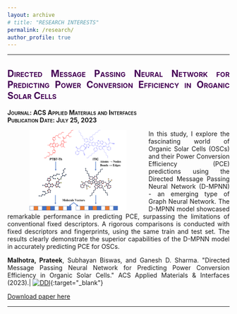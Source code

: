 ```yaml
---
layout: archive
# title: "RESEARCH INTERESTS"
permalink: /research/
author_profile: true
---
```

<style> .aligncenter {text-align: center;} </style>
<style> body {text-align: justify} </style> <!-- Justify text. -->


------

## <span style="font-variant:small-caps;"><span style="color:#440154">**Directed Message Passing Neural Network for Predicting Power Conversion Efficiency in Organic Solar Cells**</span></span>
<span style="font-variant:small-caps;">**Journal: ACS Applied Materials and Interfaces**</span><br>
<span style="font-variant:small-caps;">**Publication Date: July 25, 2023**</span>

<img src="/images/DMPNN.png"
    width="220"
    hspace="50"
    align="left"> In this study, I explore the fascinating world of Organic Solar Cells (OSCs) and their Power Conversion Efficiency (PCE) predictions using the Directed Message Passing Neural Network (D-MPNN) - an emerging type of Graph Neural Network. The D-MPNN model showcased remarkable performance in predicting PCE, surpassing the limitations of conventional fixed descriptors. A rigorous comparisons is conducted with fixed descriptors and fingerprints, using the same train and test set. The results clearly demonstrate the superior capabilities of the D-MPNN model in accurately predicting PCE for OSCs.
   
    
**Malhotra, Prateek**, Subhayan Biswas, and Ganesh D. Sharma. "Directed Message Passing Neural Network for Predicting Power Conversion Efficiency in Organic Solar Cells." ACS Applied Materials & Interfaces (2023).$|$
[![DDI](https://img.shields.io/badge/DOI-10.1021/acsami.3c08068-21908C.svg)](https://doi.org/10.1021/acsami.3c08068){:target="_blank"}

[Download paper here](https://github.com/prateek-malhotra/prateek-malhotra.github.io/blob/master/files/Paper%202.pdf)

------